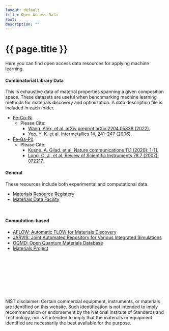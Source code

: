 ```yaml
---
layout: default
title: Open Access Data 
root: .
description: ""
---
```


# {{ page.title }}

Here you can find open access data resources for applying machine learning.

#### Combinatorial Library Data
This is exhaustive data of material properties spanning a given composition space.
These datasets are useful when benchmarking machine learning methods for materials discovery and optimization.
A data description file is included in each folder.
- [Fe-Co-Ni](https://github.com/usnistgov/remi/tree/nist-pages/data/Combinatorial%20Libraries/Fe-Co-Ni)
  - Please Cite:
    - [Wang, Alex, et al. arXiv preprint arXiv:2204.05838 (2022).](https://arxiv.org/abs/2204.05838)
    - [Yoo, Y. K. et al. Intermetallics 14, 241–247 (2006).](https://www.sciencedirect.com/science/article/pii/S096697950500186X)
- [Fe-Ga-Pd](https://github.com/usnistgov/remi/tree/nist-pages/data/Combinatorial%20Libraries/Fe-Ga-Pd)
  - Please Cite:
    - [Kusne, A. Gilad, et al. Nature communications 11.1 (2020): 1-11.](https://www.nature.com/articles/s41467-020-19597-w)
    - [Long, C. J., et al. Review of Scientific Instruments 78.7 (2007): 072217.](https://aip.scitation.org/doi/full/10.1063/1.2755487)

#### General
These resources include both experimental and computational data.
- [Materials Resource Registery](https://materials.registry.nist.gov/)
- [Materials Data Facility](https://www.materialsdatafacility.org/)
<br>

#### Computation-based
- [AFLOW: Automatic FLOW for Materials Discovery](http://www.aflow.org/)
- [JARVIS: Joint Automated Repository for Various Integrated Simulations](https://jarvis.nist.gov/)
- [OQMD: Open Quantum Materials Database](http://oqmd.org/)
- [Materials Project](https://materialsproject.org/)

<br>
<br>
<br>
<br>
<br>
<br>
<br>
<br>
NIST disclaimer: Certain commercial equipment, instruments, or materials are identified on this website.  Such identification is not intended to imply recommendation or endorsement by the National Institute of Standards and Technology, nor is it intended to imply that the materials or equipment identified are necessarily the best available for the purpose.
